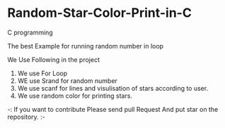 # Random-Star-Color-Print-in-C

C programming

The best Example for running random number in loop

We Use Following in the project
1. We use For Loop
2. WE use Srand for random number
3. We use scanf for lines and visulisation of stars according to user.
4. We use random color for printing stars.

-:  If you want to contribute Please send pull Request And put star on the repository. :-
